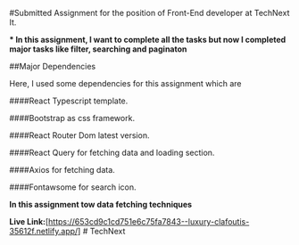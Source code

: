 #Submitted Assignment for the position of Front-End developer at TechNext It.

**\* In this assignment, I want to complete all the tasks but now I completed major tasks like filter, searching and paginaton**

##Major Dependencies

Here, I used some dependencies for this assignment which are

####React Typescript template.

####Bootstrap as css framework.

####React Router Dom latest version.

####React Query for fetching data and loading section.

####Axios for fetching data.

####Fontawsome for search icon.

**In this assignment tow data fetching techniques**

**Live Link:**[https://653cd9c1cd751e6c75fa7843--luxury-clafoutis-35612f.netlify.app/]
#   T e c h N e x t 
 
 
